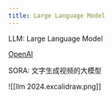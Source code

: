```yaml
---
title: Large Language Model
---
```



LLM: Large Language Model

[OpenAI](https://chat.openai.com/)

SORA: 文字生成视频的大模型

![[llm 2024.excalidraw.png]]